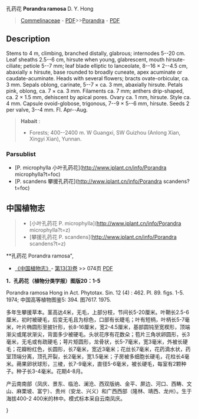 孔药花 **Porandra ramosa** D. Y. Hong

> [Commelinaceae](http://www.iplant.cn/info/Commelinaceae?t=foc) - [PDF](http://www.iplant.cn/foc/pdf/Commelinaceae.pdf)>>[Porandra](http://www.iplant.cn/info/Porandra?t=foc) - [PDF](http://www.iplant.cn/foc/pdf/Porandra.pdf)

## Description

Stems to 4 m, climbing, branched distally, glabrous; internodes 5--20 cm. Leaf sheaths 2.5--6 cm, hirsute when young, glabrescent, mouth hirsute-ciliate; petiole 5--7 mm; leaf blade elliptic to lanceolate, 8--16 × 2--4.5 cm, abaxially ± hirsute, base rounded to broadly cuneate, apex acuminate or caudate-acuminate. Heads with several flowers; bracts ovate-orbicular, ca. 3 mm. Sepals oblong, carinate, 5--7 × ca. 3 mm, abaxially hirsute. Petals pink, oblong, ca. 7 × ca. 3 mm. Filaments ca. 7 mm; anthers drip-shaped, ca. 2 × 1.5 mm, dehiscent by apical pores. Ovary ca. 1 mm, hirsute. Style ca. 4 mm. Capsule ovoid-globose, trigonous, 7--9 × 5--6 mm, hirsute. Seeds 2 per valve, 3--4 mm. Fl. Apr--Aug.

> **Habait** : 
>* Forests; 400--2400 m. W Guangxi, SW Guizhou (Anlong Xian, Xingyi Xian), Yunnan.

### Parsublist

* [P.  microphylla  小叶孔药花](http://www.iplant.cn/info/Porandra microphylla?t=foc)
* [P.  scandens  攀援孔药花](http://www.iplant.cn/info/Porandra scandens?t=foc)

## 中国植物志

> * [小叶孔药花  P.  microphylla](http://www.iplant.cn/info/Porandra microphylla?t=z)
> * [攀援孔药花  P.  scandens](http://www.iplant.cn/info/Porandra scandens?t=z)

**孔药花 Porandra ramosa",

* [《中国植物志》](http://www.iplant.cn/frps)- [第13(3)卷](http://www.iplant.cn/frps/vol/13(3)) >> 074页 [PDF](http://www.iplant.cn/frps/pdf/13(3)/074.pdf)

**1．孔药花（植物分类学报）图版20：1-5**

Porandra ramosa Hong in Act. Phytotax. Sin. 12 (4) : 462. Pl. 89. figs. 1-5. 1974; 中国高等植物图鉴5: 394. 图7617. 1975.

多年生攀援草本。茎高达4米，无毛，上部分枝，节间长5-20厘米。叶鞘长2.5-6厘米，初时被硬毛，后变无毛且为棕色，口部有长睫毛；叶有短柄，叶柄长5-7毫米，叶片椭圆形至披针形，长8-16厘米，宽2-4.5厘米，基部圆钝至宽楔形，顶端渐尖或尾状渐尖，背面多少被硬毛。头状花序有花数朵；苞片三角状卵圆形，长3毫米，无毛或有疏硬毛；萼片矩圆形，龙骨状，长5-7毫米，宽3毫米，外被长硬毛；花瓣粉红色，长圆形，长7毫米，宽近3毫米；花丝长7毫米，花药滴水状，药室顶端分离，顶孔开裂，长2毫米，宽1.5毫米；子房被多细胞长硬毛，花柱长4毫米。蒴果卵状球形，三棱，长7-9毫米，直径5-6毫米，被长硬毛，每室有2颗种子。种子长3-4毫米。花期4-8月。

产云南南部（凤庆、景东、临沧、澜沧、西双版纳、金平、屏边、河口、西畴、文山、麻栗坡、富宁）、贵州（安龙、兴义）和广西西部（隆林、靖西、龙州）。生于海拔400-2 400米的林中。模式标本采自云南凤庆。

}